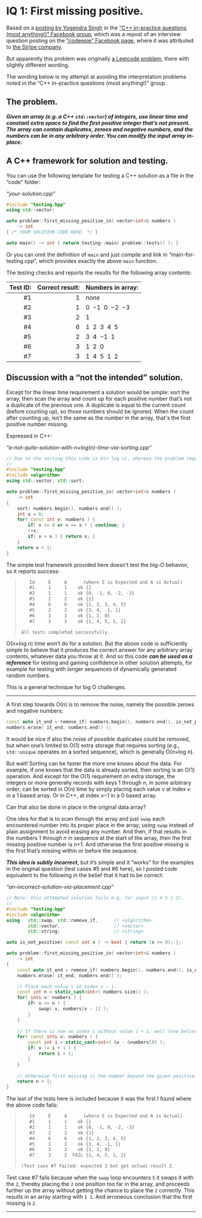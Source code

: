 # IQ 1: First missing positive.

Based on a [posting by Yogendra Singh](https://www.facebook.com/groups/cppInPracticeQuestions/posts/4576501255704162/) in the [“C++ in-practice questions (most anything!)” Facebook group](https://www.facebook.com/groups/cppInPracticeQuestions), which was a repost of an interview question posting on the [“codeepie” Facebook page](https://www.facebook.com/codeepie), where it was attributed to [the Stripe company](https://stripe.com/en-no).

But apparently this problem was originally [a Leetcode problem](https://leetcode.com/problems/first-missing-positive/), there with slightly different wording.

The wording below is my attempt at avoiding the interpretation problems noted in the “C++ in-practice questions (most anything!)” group.


## The problem.

***Given an array (e.g. a C++ `std::vector`) of integers, use linear time and constant extra space to find the first positive integer that’s not present. The array can contain duplicates, zeroes and negative numbers, and the numbers can be in any arbitrary order. You can modify the input array in-place.***

## A C++ framework for solution and testing.

You can use the following template for testing a C++ solution as a file in the “code” folder:

*“your-solution.cpp”*
~~~cpp
#include "testing.hpp"
using std::vector;

auto problem::first_missing_positive_in( vector<int>& numbers )
    -> int
{ /* YOUR SOLUTION CODE HERE. */ }

auto main() -> int { return testing::main( problem::tests() ); }
~~~

Or you can omit the definition of `main` and just compile and link in “main-for-testing.cpp”, which provides exactly the above `main` function.

The testing checks and reports the results for the following array contents:

| Test ID: | Correct result:| Numbers in array:|
|---------:|---------------:|:-----------------|
|       #1 |              1 | *none*           |
|       #2 |              1 | 0  −1  0  −2  −3 |
|       #3 |              2 | 1                |
|       #4 |              6 | 1  2  3  4  5    |
|       #5 |              2 | 3  4  −1  1      |
|       #6 |              3 | 1  2  0          |
|       #7 |              3 | 1  4  5  1  2    |


## Discussion with a “not the intended” solution.

Except for the linear time requirement a solution would be simple: sort the array, then scan the array and count up for each positive number that’s not a duplicate of the previous one. A duplicate is equal to the current count (before counting up), so those numbers should be ignored. When the count after counting up, isn't the same as the number in the array, that's the first positive number missing.

Expressed in C++:

*“a-not-quite-solution-with-n×log(n)-time-via-sorting.cpp“*
~~~cpp
// Due to the sorting this code is O(n log n), whereas the problem requires O(n).
//
#include "testing.hpp"
#include <algorithm>
using std::vector, std::sort;

auto problem::first_missing_positive_in( vector<int>& numbers )
    -> int
{
    sort( numbers.begin(), numbers.end() );
    int x = 0;
    for( const int v: numbers ) {
        if( v <= 0 or v == x ) { continue; }
        ++x;
        if( v > x ) { return x; }
    }
    return x + 1;
}
~~~

The simple test framework provided here doesn’t test the big-O behavior, so it reports success:

>~~~txt
>    Id     E     A      (where E is Expected and A is Actual)
>    #1     1     1    ok {}
>    #2     1     1    ok {0, -1, 0, -2, -3}
>    #3     2     2    ok {1}
>    #4     6     6    ok {1, 2, 3, 4, 5}
>    #5     2     2    ok {3, 4, -1, 1}
>    #6     3     3    ok {1, 2, 0}
>    #7     3     3    ok {1, 4, 5, 1, 2}
>
>All tests completed successfully.
>~~~

O(*n*×log *n*) time won’t do for a solution. But the above code is sufficiently simple to believe that it produces the correct answer for any arbitrary array contents, whatever data you throw at it. And so this code ***can be used as a reference*** for testing and gaining confidence in other solution attempts, for example for testing with longer sequences of dynamically generated random numbers.

This is a general technique for big O challenges.

---

A first step towards O(*n*) is to remove the noise, namely the possible zeroes and negative numbers:

~~~cpp
const auto it_end = remove_if( numbers.begin(), numbers.end(), is_not_positive );
numbers.erase( it_end, numbers.end() );
~~~

It would be nice if also the noise of possible duplicates could be removed, but when one’s limited to O(1) extra storage that requires sorting (e.g., `std::unique` operates on a sorted sequence), which is generally O(*n*×log *n*).

But wait! Sorting can be faster the more one knows about the data. For example, if one knows that the data is already sorted, then sorting is an O(1) operation. And except for the O(1) requirement on extra storage, the integers or more generally records with keys 1 through *n*, in some arbitrary order, can be sorted in O(*n*) time by simply placing each value *v* at index *v* in a 1 based array. Or in C++, at index *v*−1 in a 0 based array.

Can that also be done in place in the original data array?

One idea for that is to scan through the array and just `swap` each encountered number into its proper place in the array; using `swap` instead of plain assignment to avoid erasing any number. And then, if that results in the numbers 1 through *n* in sequence at the start of the array, then the first missing positive number is *n*+1. And otherwise the first positive missing is the first that’s missing within or before the sequence.

***This idea is subtly incorrect***, but it’s simple and it “works” for the examples in the original question (test cases #5 and #6 here), so I posted code equivalent to the following in the belief that it had to be correct:

*“an-incorrect-solution-via-placement.cpp”*
~~~cpp
// Note: this attempted solution fails e.g. for input (1 4 5 1 2).
//
#include "testing.hpp"
#include <algorithm>
using   std::swap, std::remove_if,      // <algorithm>
        std::vector,                    // <vector>
        std::string;                    // <string>

auto is_not_positive( const int x ) -> bool { return (x <= 0); };

auto problem::first_missing_positive_in( vector<int>& numbers )
    -> int
{
    const auto it_end = remove_if( numbers.begin(), numbers.end(), is_not_positive );
    numbers.erase( it_end, numbers.end() );

    // Place each value v at index v - 1.
    const int n = static_cast<int>( numbers.size() );
    for( int& v: numbers ) {
        if( v <= n ) {
            swap( v, numbers[v - 1] );
        }
    }
    
    // If there is now an index i without value i + 1, well (one believes that) that's it.
    for( const int& v: numbers ) {
        const int i = static_cast<int>( &v - &numbers[0] );
        if( v != i + 1 ) {
            return i + 1;
        }
    }
    
    // Otherwise first missing is the number beyond the given positive numbers range.
    return n + 1;
}
~~~

The last of the tests here is included because it was the first I found where the above code fails:

>~~~txt
>    Id     E     A      (where E is Expected and A is Actual)
>    #1     1     1    ok {}
>    #2     1     1    ok {0, -1, 0, -2, -3}
>    #3     2     2    ok {1}
>    #4     6     6    ok {1, 2, 3, 4, 5}
>    #5     2     2    ok {3, 4, -1, 1}
>    #6     3     3    ok {1, 2, 0}
>    #7     3     2  FAIL {1, 4, 5, 1, 2}
>
>!Test case #7 failed: expected 3 but got actual result 2.
>~~~

Test case #7 fails because when the `swap` loop encounters `5` it swaps it with the `2`, thereby placing the `2` one position too far in the array, and proceeds further up the array without getting the chance to place the `2` correctly. This results in an array starting with `1 1`. And erroneous conclusion that the first missing is `2`.

---

